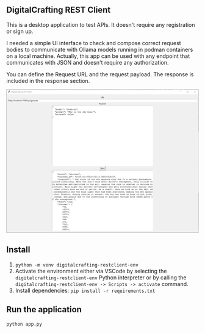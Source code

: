 ## DigitalCrafting REST Client

This is a desktop application to test APIs. It doesn't require any registration or sign up. 

I needed a simple UI interface to check and compose correct request bodies to communicate with Ollama models running in podman containers on a local machine. Actually, this app can be used with any endpoint that communicates with JSON and doesn't require any authorization. 

You can define the Request URL and the request payload. The response is included in the response section.

![](./doc/img/UI.png)


## Install

1. `python -m venv digitalcrafting-restclient-env`
2. Activate the environment either via VSCode by selecting the `digitalcrafting-restclient-env` Python interpreter or by calling the `digitalcrafting-restclient-env -> Scripts -> activate` command. 
3. Install dependencies: `pip install -r requirements.txt`

## Run the application

```bash
python app.py
```
